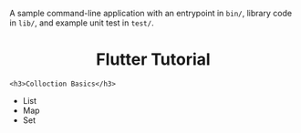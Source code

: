 A sample command-line application with an entrypoint in `bin/`, library code
in `lib/`, and example unit test in `test/`.

<h1 align="center">Flutter Tutorial</h1>


    <h3>Colloction Basics</h3>
    
- List
- Map
- Set


